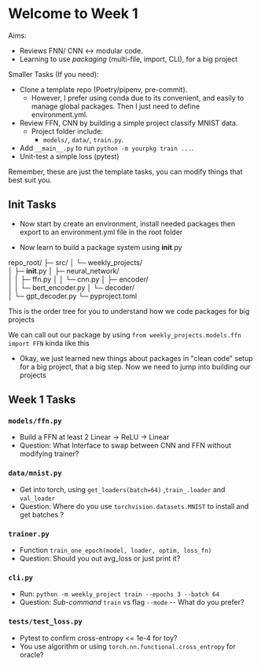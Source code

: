 # Welcome to Week 1
Aims:
- Reviews FNN/ CNN <-> modular code.
- Learning to use *packaging* (multi-file, import, CLI), for a big project

Smaller Tasks (If you need):
- Clone a template repo (Poetry/pipenv, pre-commit).
  - However, I prefer using conda due to its convenient, and easily to manage global packages. Then I just need to define environment.yml. 
- Review FFN, CNN by building a simple project classify MNIST data. 
  - Project folder include:
    - `models/`, `data/`, `train.py`.
- Add `__main__.py` to run `python -m yourpkg train ...`.
- Unit-test a simple loss (pytest)
  
Remember, these are just the template tasks, you can modify things that best suit you.

## Init Tasks 
- Now start by create an environment, install needed packages then export to an environment.yml file in the root folder 

- Now learn to build a package system using __init__.py

repo_root/
├─ src/
│   └─ weekly_projects/          
│       ├─ __init__.py
│       ├─ neural_network/       
│       │    ├─ ffn.py
│       │    └─ cnn.py
│       ├─ encoder/              
│       │    └─ bert_encoder.py
│       └─ decoder/              
│            └─ gpt_decoder.py
└─ pyproject.toml

This is the order tree for you to understand how we code packages for big projects

We can call out our package by using `from weekly_projects.models.ffn import FFN` kinda like this

- Okay, we just learned new things about packages in "clean code" setup for a big project, that a big step. Now we need to jump into building our projects 

## Week 1 Tasks
### `models/ffn.py`
- Build a FFN at least 2 Linear -> ReLU -> Linear
- Question: What Interface to swap between CNN and FFN without modifying trainer?

### `data/mnist.py`
- Get into torch, using `get_loaders(batch=64)` ,`train_.loader` and `val_loader`
- Question: Where do you use `torchvision.datasets.MNIST` to install and get batches ?

### `trainer.py` 
- Function `train_one_epoch(model, loader, optim, loss_fn)`
- Question: Should you out avg_loss or just print it?

### `cli.py` 
- Run: `python -m weekly_project train --epochs 3 --batch 64` 
- Question: *Sub-command* `train` vs flag `--mode` -- What do you prefer?

### `tests/test_loss.py`
- Pytest to confirm cross-entropy <= 1e-4 for toy?
- You use algorithm or using `torch.nn.functional.cross_entropy` for oracle?
